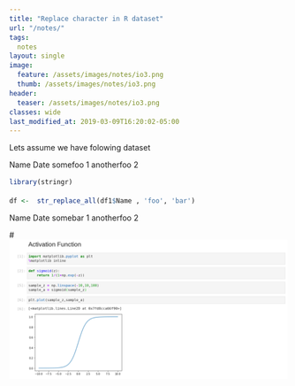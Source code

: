 ```yaml
---
title: "Replace character in R dataset"
url: "/notes/"
tags:
  notes
layout: single  
image:
  feature: /assets/images/notes/io3.png
  thumb: /assets/images/notes/io3.png
header:
  teaser: /assets/images/notes/io3.png
classes: wide
last_modified_at: 2019-03-09T16:20:02-05:00
---
```


Lets assume we have folowing dataset

Name          Date
somefoo       1
anotherfoo    2


```r
library(stringr)

df <-  str_replace_all(df1$Name , 'foo', 'bar')
```

Name          Date
somebar       1
anotherfoo    2



#[![small image](/assets/images/sigm/sigm1.png)](/assets/images/sigm/sigm1.png)
